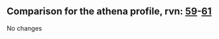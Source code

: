 ## Comparison for the athena profile, rvn: [59](https://github.com/PRO100KatYT/FortniteProfileRevisions/tree/main/profiles/athena/59%20athena.json)-[61](https://github.com/PRO100KatYT/FortniteProfileRevisions/tree/main/profiles/athena/61%20athena.json)

No changes
